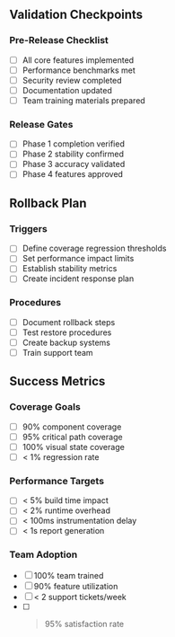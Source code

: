 
## Validation Checkpoints

### Pre-Release Checklist
- [ ] All core features implemented
- [ ] Performance benchmarks met
- [ ] Security review completed
- [ ] Documentation updated
- [ ] Team training materials prepared

### Release Gates
- [ ] Phase 1 completion verified
- [ ] Phase 2 stability confirmed
- [ ] Phase 3 accuracy validated
- [ ] Phase 4 features approved

## Rollback Plan

### Triggers
- [ ] Define coverage regression thresholds
- [ ] Set performance impact limits
- [ ] Establish stability metrics
- [ ] Create incident response plan

### Procedures
- [ ] Document rollback steps
- [ ] Test restore procedures
- [ ] Create backup systems
- [ ] Train support team

## Success Metrics

### Coverage Goals
- [ ] 90% component coverage
- [ ] 95% critical path coverage
- [ ] 100% visual state coverage
- [ ] < 1% regression rate

### Performance Targets
- [ ] < 5% build time impact
- [ ] < 2% runtime overhead
- [ ] < 100ms instrumentation delay
- [ ] < 1s report generation

### Team Adoption
- [ ] 100% team trained
- [ ] 90% feature utilization
- [ ] < 2 support tickets/week
- [ ] > 95% satisfaction rate
